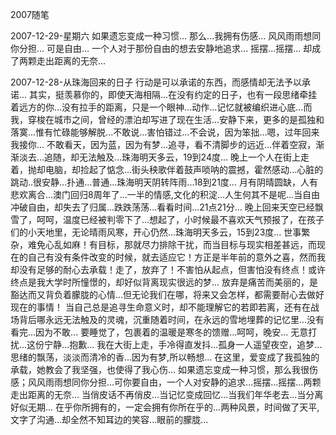 2007随笔

2007-12-29-星期六
如果遗忘变成一种习惯...
那么...我拥有伤感...
风风雨雨想同你分担...
可是自由...
一个人对于那份自由的想去安静地追求...
摇摆...摇摆...
却成了两颗走出距离的无奈...

2007-12-28-从珠海回来的日子
行动是可以承诺的东西，而感情却无法予以承诺...
其实，挺羡慕你的，即使天海相隔...在没有约定的日子，也有一段思绪牵挂着远方的你...没有拉手的距离，只是一个眼神...动作...记忆就被编织进心底...而我，穿梭在城市之间，曾经的漂泊却写进了现在生活...安静下来，更多的是孤独和落寞...惟有忙碌能够解脱...不敢说...害怕错过...不会说，因为笨拙...嗯，过年回来我接你...
不敢看天，因为蓝，因为有梦...追寻，看不清脚步的远近...伴着空寂，渐渐淡去...追随，却无法触及...珠海明天多云，19到24度...
晚上一个人在街上走着，抛却电脑，却捡起了惦念...街头秧歌伴着鼓声唢呐的震撼，霍然感动...心脏的跳动..很安静...扑通...普通...珠海明天阴转阵雨...18到21度...
月有阴晴圆缺，人有悲欢离合...澳门回归8周年了...一半的情感,文化的积淀...人生何其不是呢...当自由冲破自由，却失去了归属...跌跌荡荡...看看时间...21点21分...
晚上回来天空已经飘雪了，呵呵，温度已经被判零下了...想起了，小时候最不喜欢天气预报了，在孩子们的小天地里，无论晴雨风寒，开心仍然...珠海明天多云，15到23度...
世事繁杂，难免心乱如麻！有目标，那就尽力排除干扰，而当目标与现实相差甚远，而现在的自己有没有条件改变的时候，就去适应它！方正是半年前的意外之喜，然而我却没有足够的耐心去承载！走了，放弃了！不害怕从起点，但害怕没有终点！或许终点是我大学时所憧憬的，却好似背离现实很远的梦...
放弃是痛苦而美丽的，是豁达而又背负着朦胧的心情...但无论我们在哪，将来又会怎样，都需要耐心去做好现在的事情！
当自己总是追寻生命意义时，却不能理解它的若即若离，还有在战场背后哪永远无法触及的灵魂，沉重随着时间，在永远的雪地埋葬的记忆里...没有看完...因为不敢...
要睡觉了，包裹着的温暖是寒冬的馈赠...呵呵，晚安...
无意打扰...这份宁静...抱歉...
我在大街上走，手冷得直发抖...孤身一人遥望夜空，追梦...思绪的飘荡，淡淡而清冷的香...因为有梦,所以畅想...
在这里，爱变成了我孤独的承载，她教会了我坚强，也使得了我心伤...
如果遗忘变成一种习惯，那么我很伤感；风风雨雨想同你分担...可你要自由，一个人对安静的追求...摇摆...摇摆...两颗走出距离的无奈...
当俏皮话不再俏皮...当记忆变成回忆...当我们年华老去...当分离好似无期...
在乎你所拥有的，一定会拥有你所在乎的...两种风景，时间做了天平,文字了沟通...却全然不知耳边的笑容...眼前的朦胧...